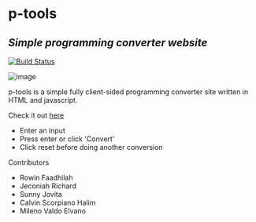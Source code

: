 # p-tools
## _Simple programming converter website_

[![Build Status](https://travis-ci.org/joemccann/dillinger.svg?branch=master)](https://travis-ci.org/joemccann/dillinger)

![image](https://user-images.githubusercontent.com/55756082/115958114-4172fc00-a530-11eb-99f0-9f36844ce093.png)


p-tools is a simple fully client-sided programming converter site written in HTML and javascript.

Check it out [here](https://p-tools.online)

- Enter an input
- Press enter or click 'Convert'
- Click reset before doing another conversion

Contributors
- Rowin Faadhilah 
- Jeconiah Richard 
- Sunny Jovita 
- Calvin Scorpiano Halim 
- Mileno Valdo Elvano 

